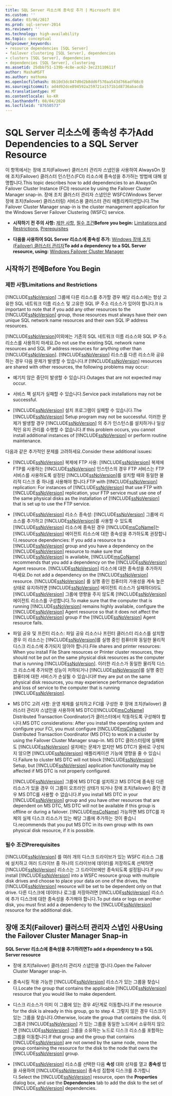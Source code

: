 ```yaml
---
title: SQL Server 리소스에 종속성 추가 | Microsoft 문서
ms.custom: ''
ms.date: 03/06/2017
ms.prod: sql-server-2014
ms.reviewer: ''
ms.technology: high-availability
ms.topic: conceptual
helpviewer_keywords:
- resource dependencies [SQL Server]
- failover clustering [SQL Server], dependencies
- clusters [SQL Server], dependencies
- dependencies [SQL Server], clustering
ms.assetid: 25dbb751-139b-4c8e-ac62-3ec23110611f
author: MashaMSFT
ms.author: mathoma
ms.openlocfilehash: 8610d3dc847d0d2b8dd6f570aa543d766adf68c0
ms.sourcegitcommit: ad4d92dce894592a259721a1571b1d8736abacdb
ms.translationtype: MT
ms.contentlocale: ko-KR
ms.lasthandoff: 08/04/2020
ms.locfileid: "87650573"
---
```

# <a name="add-dependencies-to-a-sql-server-resource"></a><span data-ttu-id="60a0b-102">SQL Server 리소스에 종속성 추가</span><span class="sxs-lookup"><span data-stu-id="60a0b-102">Add Dependencies to a SQL Server Resource</span></span>
  <span data-ttu-id="60a0b-103">이 항목에서는 장애 조치(Failover) 클러스터 관리자 스냅인을 사용하여 AlwaysOn 장애 조치(Failover) 클러스터 인스턴스(FCI) 리소스에 종속성을 추가하는 방법에 대해 설명합니다.</span><span class="sxs-lookup"><span data-stu-id="60a0b-103">This topic describes how to add dependencies to an AlwaysOn Failover Cluster Instance (FCI) resource by using the Failover Cluster Manager snap-in.</span></span> <span data-ttu-id="60a0b-104">장애 조치 클러스터 관리자 스냅인은 WSFC(Windows Server 장애 조치(failover) 클러스터링) 서비스용 클러스터 관리 애플리케이션입니다.</span><span class="sxs-lookup"><span data-stu-id="60a0b-104">The Failover Cluster Manager snap-in is the cluster management application for the Windows Server Failover Clustering (WSFC) service.</span></span>  
  
-   <span data-ttu-id="60a0b-105">**시작하기 전 주의 사항:**  [제한 사항](#Restrictions), [필수 조건](#Prerequisites)</span><span class="sxs-lookup"><span data-stu-id="60a0b-105">**Before you begin:**  [Limitations and Restrictions](#Restrictions), [Prerequisites](#Prerequisites)</span></span>  
  
-   <span data-ttu-id="60a0b-106">**다음을 사용하여 SQL Server 리소스에 종속성 추가:** [Windows 장애 조치(Failover) 클러스터 관리자](#WinClusManager)</span><span class="sxs-lookup"><span data-stu-id="60a0b-106">**To add a dependency to a SQL Server resource, using:** [Windows Failover Cluster Manager](#WinClusManager)</span></span>  
  
##  <a name="before-you-begin"></a><a name="BeforeYouBegin"></a> <span data-ttu-id="60a0b-107">시작하기 전에</span><span class="sxs-lookup"><span data-stu-id="60a0b-107">Before You Begin</span></span>  
  
###  <a name="limitations-and-restrictions"></a><a name="Restrictions"></a> <span data-ttu-id="60a0b-108">제한 사항</span><span class="sxs-lookup"><span data-stu-id="60a0b-108">Limitations and Restrictions</span></span>  
 <span data-ttu-id="60a0b-109">[!INCLUDE[ssNoVersion](../../../includes/ssnoversion-md.md)] 그룹에 다른 리소스를 추가할 경우 해당 리소스에는 항상 고유한 SQL 네트워크 이름 리소스 및 고유한 SQL IP 주소 리소스가 있어야 합니다.</span><span class="sxs-lookup"><span data-stu-id="60a0b-109">It is important to note that if you add any other resources to the [!INCLUDE[ssNoVersion](../../../includes/ssnoversion-md.md)] group, those resources must always have their own unique SQL network name resources and their own SQL IP address resources.</span></span>  
  
 <span data-ttu-id="60a0b-110">[!INCLUDE[ssNoVersion](../../../includes/ssnoversion-md.md)]이외에는 기존의 SQL 네트워크 이름 리소스와 SQL IP 주소 리소스를 사용하지 마세요.</span><span class="sxs-lookup"><span data-stu-id="60a0b-110">Do not use the existing SQL network name resources and SQL IP address resources for anything other than [!INCLUDE[ssNoVersion](../../../includes/ssnoversion-md.md)].</span></span> <span data-ttu-id="60a0b-111">[!INCLUDE[ssNoVersion](../../../includes/ssnoversion-md.md)] 리소스를 다른 리소스와 공유하는 경우 다음 문제가 발생할 수 있습니다.</span><span class="sxs-lookup"><span data-stu-id="60a0b-111">If [!INCLUDE[ssNoVersion](../../../includes/ssnoversion-md.md)] resources are shared with other resources, the following problems may occur:</span></span>  
  
-   <span data-ttu-id="60a0b-112">예기치 않은 중단이 발생할 수 있습니다.</span><span class="sxs-lookup"><span data-stu-id="60a0b-112">Outages that are not expected may occur.</span></span>  
  
-   <span data-ttu-id="60a0b-113">서비스 팩 설치가 실패할 수 있습니다.</span><span class="sxs-lookup"><span data-stu-id="60a0b-113">Service pack installations may not be successful.</span></span>  
  
-   <span data-ttu-id="60a0b-114">[!INCLUDE[ssNoVersion](../../../includes/ssnoversion-md.md)] 설치 프로그램이 실패할 수 있습니다.</span><span class="sxs-lookup"><span data-stu-id="60a0b-114">The [!INCLUDE[ssNoVersion](../../../includes/ssnoversion-md.md)] Setup program may not be successful.</span></span> <span data-ttu-id="60a0b-115">이러한 문제가 발생할 경우 [!INCLUDE[ssNoVersion](../../../includes/ssnoversion-md.md)] 의 추가 인스턴스를 설치하거나 일상적인 유지 관리를 수행할 수 없습니다.</span><span class="sxs-lookup"><span data-stu-id="60a0b-115">If this problem occurs, you cannot install additional instances of [!INCLUDE[ssNoVersion](../../../includes/ssnoversion-md.md)] or perform routine maintenance.</span></span>  
  
 <span data-ttu-id="60a0b-116">다음과 같은 추가적인 문제를 고려하세요.</span><span class="sxs-lookup"><span data-stu-id="60a0b-116">Consider these additional issues:</span></span>  
  
-   <span data-ttu-id="60a0b-117">[!INCLUDE[ssNoVersion](../../../includes/ssnoversion-md.md)] 복제에 FTP 사용: [!INCLUDE[ssNoVersion](../../../includes/ssnoversion-md.md)] 복제에 FTP를 사용하는 [!INCLUDE[ssNoVersion](../../../includes/ssnoversion-md.md)] 인스턴스의 경우 FTP 서비스는 FTP 서비스를 사용하도록 설정된 [!INCLUDE[ssNoVersion](../../../includes/ssnoversion-md.md)]를 설치할 때와 동일한 물리적 디스크 중 하나를 사용해야 합니다.</span><span class="sxs-lookup"><span data-stu-id="60a0b-117">FTP with [!INCLUDE[ssNoVersion](../../../includes/ssnoversion-md.md)] replication: For instances of [!INCLUDE[ssNoVersion](../../../includes/ssnoversion-md.md)] that use FTP with [!INCLUDE[ssNoVersion](../../../includes/ssnoversion-md.md)] replication, your FTP service must use one of the same physical disks as the installation of [!INCLUDE[ssNoVersion](../../../includes/ssnoversion-md.md)] that is set up to use the FTP service.</span></span>  
  
-   [!INCLUDE[ssNoVersion](../../../includes/ssnoversion-md.md)] <span data-ttu-id="60a0b-118">리소스 종속성: [!INCLUDE[ssNoVersion](../../../includes/ssnoversion-md.md)] 그룹에 리소스를 추가하고 [!INCLUDE[ssNoVersion](../../../includes/ssnoversion-md.md)]를 사용할 수 있도록 [!INCLUDE[ssNoVersion](../../../includes/ssnoversion-md.md)] 리소스에 종속된 경우 [!INCLUDE[msCoName](../../../includes/msconame-md.md)]는 [!INCLUDE[ssNoVersion](../../../includes/ssnoversion-md.md)] 에이전트 리소스에 대한 종속성을 추가하도록 권장합니다.</span><span class="sxs-lookup"><span data-stu-id="60a0b-118">resource dependencies: If you add a resource to a [!INCLUDE[ssNoVersion](../../../includes/ssnoversion-md.md)] group and you have a dependency on the [!INCLUDE[ssNoVersion](../../../includes/ssnoversion-md.md)] resource to make sure that [!INCLUDE[ssNoVersion](../../../includes/ssnoversion-md.md)] is available, [!INCLUDE[msCoName](../../../includes/msconame-md.md)] recommends that you add a dependency on the [!INCLUDE[ssNoVersion](../../../includes/ssnoversion-md.md)] Agent resource.</span></span> <span data-ttu-id="60a0b-119">[!INCLUDE[ssNoVersion](../../../includes/ssnoversion-md.md)] 리소스에 대한 종속성을 추가하지 마세요.</span><span class="sxs-lookup"><span data-stu-id="60a0b-119">Do not add a dependency on the [!INCLUDE[ssNoVersion](../../../includes/ssnoversion-md.md)] resource.</span></span> <span data-ttu-id="60a0b-120">[!INCLUDE[ssNoVersion](../../../includes/ssnoversion-md.md)] 를 실행 중인 컴퓨터의 가용성을 계속 높은 상태로 유지하려면 [!INCLUDE[ssNoVersion](../../../includes/ssnoversion-md.md)] 에이전트 리소스가 실패하더라도 [!INCLUDE[ssNoVersion](../../../includes/ssnoversion-md.md)] 그룹에 영향을 주지 않도록 [!INCLUDE[ssNoVersion](../../../includes/ssnoversion-md.md)] 에이전트 리소스를 구성합니다.</span><span class="sxs-lookup"><span data-stu-id="60a0b-120">To make sure that the computer that is running [!INCLUDE[ssNoVersion](../../../includes/ssnoversion-md.md)] remains highly available, configure the [!INCLUDE[ssNoVersion](../../../includes/ssnoversion-md.md)] Agent resource so that it does not affect the [!INCLUDE[ssNoVersion](../../../includes/ssnoversion-md.md)] group if the [!INCLUDE[ssNoVersion](../../../includes/ssnoversion-md.md)] Agent resource fails.</span></span>  
  
-   <span data-ttu-id="60a0b-121">파일 공유 및 프린터 리소스: 파일 공유 리소스나 프린터 클러스터 리소스를 설치할 경우 이 리소스는 [!INCLUDE[ssNoVersion](../../../includes/ssnoversion-md.md)]를 실행 중인 컴퓨터와 동일한 물리적 디스크 리소스에 추가되지 않아야 합니다.</span><span class="sxs-lookup"><span data-stu-id="60a0b-121">File shares and printer resources: When you install File Share resources or Printer cluster resources, they should not be put on the same physical disk resources as the computer that is running [!INCLUDE[ssNoVersion](../../../includes/ssnoversion-md.md)].</span></span> <span data-ttu-id="60a0b-122">이러한 리소스가 동일한 물리적 디스크 리소스에 추가되면 성능이 저하되거나 [!INCLUDE[ssNoVersion](../../../includes/ssnoversion-md.md)]를 실행 중인 컴퓨터에 대한 서비스가 손실될 수 있습니다</span><span class="sxs-lookup"><span data-stu-id="60a0b-122">If they are put on the same physical disk resources, you may experience performance degradation and loss of service to the computer that is running [!INCLUDE[ssNoVersion](../../../includes/ssnoversion-md.md)].</span></span>  
  
-   <span data-ttu-id="60a0b-123">MS DTC 고려 사항: 운영 체제를 설치하고 FCI를 구성한 후 장애 조치(failover) 클러스터 관리자 스냅인을 사용하여 MS DTC([!INCLUDE[msCoName](../../../includes/msconame-md.md)] Distributed Transaction Coordinator)가 클러스터에서 작동하도록 구성해야 합니다.</span><span class="sxs-lookup"><span data-stu-id="60a0b-123">MS DTC considerations: After you install the operating system and configure your FCI, you must configure [!INCLUDE[msCoName](../../../includes/msconame-md.md)] Distributed Transaction Coordinator (MS DTC) to work in a cluster by using the Failover Cluster Manager snap-in.</span></span> <span data-ttu-id="60a0b-124">MS DTC 클러스터링에 실패해도 [!INCLUDE[ssNoVersion](../../../includes/ssnoversion-md.md)] 설치에는 문제가 없지만 MS DTC가 올바로 구성되지 않으면 [!INCLUDE[ssNoVersion](../../../includes/ssnoversion-md.md)] 애플리케이션 기능에 영향을 줄 수 있습니다.</span><span class="sxs-lookup"><span data-stu-id="60a0b-124">Failure to cluster MS DTC will not block [!INCLUDE[ssNoVersion](../../../includes/ssnoversion-md.md)] Setup, but [!INCLUDE[ssNoVersion](../../../includes/ssnoversion-md.md)] application functionality may be affected if MS DTC is not properly configured.</span></span>  
  
     <span data-ttu-id="60a0b-125">[!INCLUDE[ssNoVersion](../../../includes/ssnoversion-md.md)] 그룹에 MS DTC를 설치하고 MS DTC에 종속된 다른 리소스가 있을 경우 이 그룹이 오프라인 상태가 되거나 장애 조치(failover) 중인 경우 MS DTC를 사용할 수 없습니다.</span><span class="sxs-lookup"><span data-stu-id="60a0b-125">If you install MS DTC in your [!INCLUDE[ssNoVersion](../../../includes/ssnoversion-md.md)] group and you have other resources that are dependent on MS DTC, MS DTC will not be available if this group is offline or during a failover.</span></span> [!INCLUDE[msCoName](../../../includes/msconame-md.md)] <span data-ttu-id="60a0b-126">가능하면 MS DTC를 자체의 실제 디스크 리소스가 있는 해당 그룹에 추가하는 것이 좋습니다.</span><span class="sxs-lookup"><span data-stu-id="60a0b-126">recommends that you put MS DTC in its own group with its own physical disk resource, if it is possible.</span></span>  
  
###  <a name="prerequisites"></a><a name="Prerequisites"></a> <span data-ttu-id="60a0b-127">필수 조건</span><span class="sxs-lookup"><span data-stu-id="60a0b-127">Prerequisites</span></span>  
 <span data-ttu-id="60a0b-128">[!INCLUDE[ssNoVersion](../../../includes/ssnoversion-md.md)] 를 여러 개의 디스크 드라이브가 있는 WSFC 리소스 그룹에 설치하고 여러 드라이브 중 하나의 드라이브에 데이터를 저장하도록 선택하면 [!INCLUDE[ssNoVersion](../../../includes/ssnoversion-md.md)] 리소스는 그 드라이브에만 종속되도록 설정됩니다.</span><span class="sxs-lookup"><span data-stu-id="60a0b-128">If you install [!INCLUDE[ssNoVersion](../../../includes/ssnoversion-md.md)] into a WSFC resource group with multiple disk drives and choose to place your data on one of the drives, the [!INCLUDE[ssNoVersion](../../../includes/ssnoversion-md.md)] resource will be set to be dependent only on that drive.</span></span> <span data-ttu-id="60a0b-129">다른 디스크에 데이터나 로그를 저장하려면 [!INCLUDE[ssNoVersion](../../../includes/ssnoversion-md.md)] 리소스에 추가 디스크에 대한 종속성을 추가해야 합니다.</span><span class="sxs-lookup"><span data-stu-id="60a0b-129">To put data or logs on another disk, you must first add a dependency to the [!INCLUDE[ssNoVersion](../../../includes/ssnoversion-md.md)] resource for the additional disk.</span></span>  
  
##  <a name="using-the-failover-cluster-manager-snap-in"></a><a name="WinClusManager"></a> <span data-ttu-id="60a0b-130">장애 조치(Failover) 클러스터 관리자 스냅인 사용</span><span class="sxs-lookup"><span data-stu-id="60a0b-130">Using the Failover Cluster Manager Snap-in</span></span>  
 <span data-ttu-id="60a0b-131">**SQL Server 리소스에 종속성을 추가하려면**</span><span class="sxs-lookup"><span data-stu-id="60a0b-131">**To add a dependency to a SQL Server resource**</span></span>  
  
-   <span data-ttu-id="60a0b-132">장애 조치(failover) 클러스터 관리자 스냅인을 엽니다.</span><span class="sxs-lookup"><span data-stu-id="60a0b-132">Open the Failover Cluster Manager snap-in.</span></span>  
  
-   <span data-ttu-id="60a0b-133">종속시킬 적용 가능한 [!INCLUDE[ssNoVersion](../../../includes/ssnoversion-md.md)] 리소스가 있는 그룹을 찾습니다.</span><span class="sxs-lookup"><span data-stu-id="60a0b-133">Locate the group that contains the applicable [!INCLUDE[ssNoVersion](../../../includes/ssnoversion-md.md)] resource that you would like to make dependent.</span></span>  
  
-   <span data-ttu-id="60a0b-134">디스크 리소스가 이미 이 그룹에 있는 경우 4단계로 이동합니다.</span><span class="sxs-lookup"><span data-stu-id="60a0b-134">If the resource for the disk is already in this group, go to step 4.</span></span> <span data-ttu-id="60a0b-135">그렇지 않은 경우 디스크가 있는 그룹을 찾습니다.</span><span class="sxs-lookup"><span data-stu-id="60a0b-135">Otherwise, locate the group that contains the disk.</span></span> <span data-ttu-id="60a0b-136">이 그룹과 [!INCLUDE[ssNoVersion](../../../includes/ssnoversion-md.md)] 가 있는 그룹을 동일한 노드에서 소유하지 않으면 [!INCLUDE[ssNoVersion](../../../includes/ssnoversion-md.md)] 그룹을 소유하는 노드로 디스크 리소스를 포함하는 그룹을 이동합니다.</span><span class="sxs-lookup"><span data-stu-id="60a0b-136">If that group and the group that contains [!INCLUDE[ssNoVersion](../../../includes/ssnoversion-md.md)] are not owned by the same node, move the group containing the resource for the disk to the node that owns the [!INCLUDE[ssNoVersion](../../../includes/ssnoversion-md.md)] group.</span></span>  
  
-   <span data-ttu-id="60a0b-137">[!INCLUDE[ssNoVersion](../../../includes/ssnoversion-md.md)] 리소스를 선택한 다음 **속성** 대화 상자를 열고 **종속성** 탭을 사용하여 [!INCLUDE[ssNoVersion](../../../includes/ssnoversion-md.md)] 종속성 집합에 디스크를 추가합니다.</span><span class="sxs-lookup"><span data-stu-id="60a0b-137">Select the [!INCLUDE[ssNoVersion](../../../includes/ssnoversion-md.md)] resource, open the **Properties** dialog box, and use the **Dependencies** tab to add the disk to the set of [!INCLUDE[ssNoVersion](../../../includes/ssnoversion-md.md)] dependencies.</span></span>  
  
  

